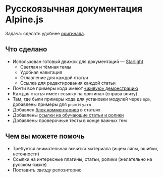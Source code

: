 # Русскоязычная документация Alpine.js

Задача: сделать удобнее [оригинала](https://alpinejs.dev).

## Что сделано

- Использован готовый движок для документаций — [Starlight](https://starlight.astro.build)
  - Светлая и тёмная темы
  - Удобная навигация
  - Оглавление для каждой статьи
  - Ссылка для редактирования каждой статьи
- Почти все примеры кода имеют [«живую» демонстрацию](https://github.com/mattjennings/astro-live-code)
- Каждая статья имеет ссылку на оригинал (справа внизу)
- Там, где были примеры кода для установки модулей через `npm`, добавлены примеры для `pnpm` и `yarn`
- Добавлен [блок комментариев](https://giscus.app) в статьях
- Добавлены [ссылки на обучающие статьи и ролики](/src/content/docs/learning.mdx)
- Добавлены проверочные тесты в конце важных тем

## Чем вы можете помочь

- Требуется внимательная вычитка материала (ищем ляпы, ошибки, неточности)
- Ссылки на интересные плагины, статьи, ролики (желательно на русском языке)
- Поставить _звезду_ репозиторию
